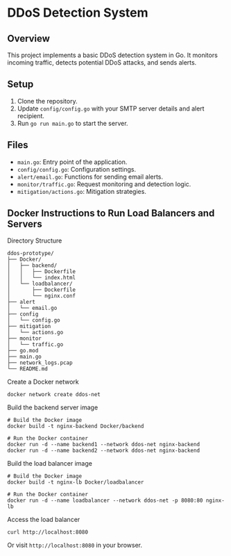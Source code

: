 # DDoS Detection System

## Overview
This project implements a basic DDoS detection system in Go. It monitors incoming traffic, detects potential DDoS attacks, and sends alerts.

## Setup
1. Clone the repository.
2. Update `config/config.go` with your SMTP server details and alert recipient.
3. Run `go run main.go` to start the server.

## Files
- `main.go`: Entry point of the application.
- `config/config.go`: Configuration settings.
- `alert/email.go`: Functions for sending email alerts.
- `monitor/traffic.go`: Request monitoring and detection logic.
- `mitigation/actions.go`: Mitigation strategies.

## Docker Instructions to Run Load Balancers and Servers

Directory Structure
```
ddos-prototype/
├── Docker/
│   ├── backend/
│   │   ├── Dockerfile
│   │   └── index.html
│   └── loadbalancer/
│       ├── Dockerfile
│       └── nginx.conf
├── alert
│   └── email.go
├── config
│   └── config.go
├── mitigation
│   └── actions.go
├── monitor
│   └── traffic.go
├── go.mod
├── main.go
├── network_logs.pcap
└── README.md
```

Create a Docker network
```shell
docker network create ddos-net
```

Build the backend server image
```shell
# Build the Docker image
docker build -t nginx-backend Docker/backend

# Run the Docker container
docker run -d --name backend1 --network ddos-net nginx-backend
docker run -d --name backend2 --network ddos-net nginx-backend
```

Build the load balancer image
```shell
# Build the Docker image
docker build -t nginx-lb Docker/loadbalancer

# Run the Docker container
docker run -d --name loadbalancer --network ddos-net -p 8080:80 nginx-lb
```

Access the load balancer
```shell
curl http://localhost:8080
```

Or visit `http://localhost:8080` in your browser.
